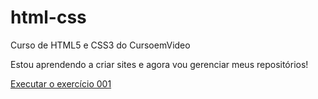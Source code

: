 # html-css
 Curso de HTML5 e CSS3 do CursoemVideo

 Estou aprendendo a criar sites e agora vou gerenciar meus repositórios!

 <a href="https://pguilimaf.github.io/html-css/modulo01/exercicios/ex001/index.html">Executar o exercício 001</a>
